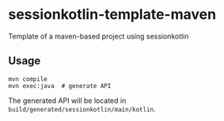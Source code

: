 # sessionkotlin-template-maven

Template of a maven-based project using sessionkotlin

## Usage

```shell
mvn compile
mvn exec:java  # generate API
```

The generated API will be located in `build/generated/sessionkotlin/main/kotlin`.

